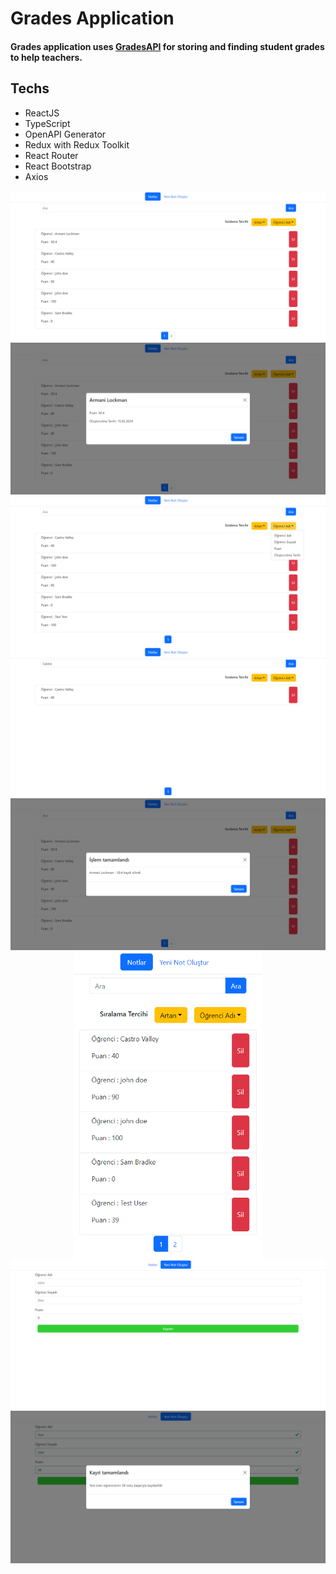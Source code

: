 # Grades Application

#### Grades application uses [GradesAPI](https://github.com/hasangurbuzz/grades-api) for storing and finding student grades to help teachers.

## Techs

- ReactJS
- TypeScript
- OpenAPI Generator
- Redux with Redux Toolkit
- React Router
- React Bootstrap
- Axios

<div style="display: flex; flex-direction: column; justify-content: center; align-items: center">
    <img src="https://raw.githubusercontent.com/hasangurbuzz/grades/master/ss/home-d.png">
    <img src="https://raw.githubusercontent.com/hasangurbuzz/grades/master/ss/home_detail-d.png">
    <img src="https://raw.githubusercontent.com/hasangurbuzz/grades/master/ss/home-sort-d.png">
    <img src="https://raw.githubusercontent.com/hasangurbuzz/grades/master/ss/home-search-d.png">
    <img src="https://raw.githubusercontent.com/hasangurbuzz/grades/master/ss/home-delete-d.png">
    <img width="300" src="https://raw.githubusercontent.com/hasangurbuzz/grades/master/ss/home-m.png">
    <img src="https://raw.githubusercontent.com/hasangurbuzz/grades/master/ss/create-d.png">
    <img src="https://raw.githubusercontent.com/hasangurbuzz/grades/master/ss/create-info-d.png">
</div>